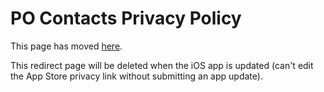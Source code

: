 # PO Contacts Privacy Policy

This page has moved [here](https://www.pocontacts.app/privacy).

This redirect page will be deleted when the iOS app is updated (can't edit the App Store privacy link without submitting an app update).
